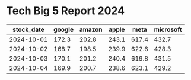 # Tech Big 5 Report 2024

| stock_date  | google  | amazon  | apple  | meta    | microsoft |
|-------------|---------|---------|--------|---------|-----------|
| 2024-10-01  | 172.3   | 202.8   | 243.1  | 617.4   | 432.7     |
| 2024-10-02  | 168.7   | 198.5   | 239.9  | 622.6   | 428.3     |
| 2024-10-03  | 170.1   | 201.2   | 240.4  | 619.8   | 431.5     |
| 2024-10-04  | 169.9   | 200.7   | 238.6  | 623.1   | 429.2     |
